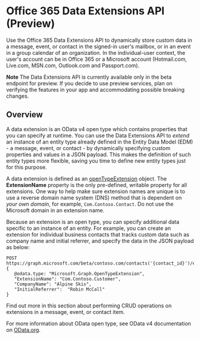 # Office 365 Data Extensions API (Preview)

Use the Office 365 Data Extensions API to dynamically store custom data in a message, event, or contact in the signed-in user's
mailbox, or in an event in a group calendar of an organization. In the individual-user context, the user's 
account can be in Office 365 or a Microsoft account (Hotmail.com, Live.com, MSN.com, Outlook.com and Passport.com).

**Note** The Data Extensions API is currently available only in the beta endpoint for preview. If you decide to use preview services, 
plan on verifying the features in your app and accommodating possible breaking changes.


## Overview

A data extension is an OData v4 open type which contains properties that you can specify at runtime. 
You can use the Data Extensions API to _extend_ an instance of an entity type already defined in the Entity 
Data Model (EDM) - a message, event, or contact - by dynamically specifying custom properties and values in a JSON payload. This 
makes the definition of such entity types more flexible, saving you time to define new entity types just for this purpose.

A data extension is defined as an [openTypeExtension](../resources/openTypeExtension.md) object. The **ExtensionName** property is the
only pre-defined, writable property for all extensions. One way to help make sure extension names 
are unique is to use a reverse domain name system (DNS) method that is dependent on _your own domain_, for example, 
`Com.Contoso.Contact`. Do not use the Microsoft domain in an extension name.

Because an extension is an open type, you can specify additional 
data specific to an instance of an entity. For example, you can create an extension for individual business 
contacts that tracks custom data such as company name and initial referrer, and specify the data in the JSON payload as below:

```
POST https://graph.microsoft.com/beta/contoso.com/contacts('{contact_id}')/extensions
{
   @odata.type: "Microsoft.Graph.OpenTypeExtension",  
   "ExtensionName": "Com.Contoso.Customer",
   "CompanyName": "Alpine Skis",
   "InitialReferrer":  "Robin McCall"
}
```

Find out more in this section about performing CRUD operations on extensions in a message, event, or contact item.

For more information about OData open type, see OData v4 documentation on [OData.org](http://www.odata.org/documentation/).


 